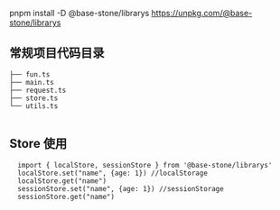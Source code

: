 pnpm install -D @base-stone/librarys
https://unpkg.com/@base-stone/librarys


## 常规项目代码目录

```
├── fun.ts
├── main.ts
├── request.ts
├── store.ts
└── utils.ts
    
```

## Store 使用
```
  import { localStore, sessionStore } from '@base-stone/librarys' 
  localStore.set("name", {age: 1}) //localStorage
  localStore.get("name")
  sessionStore.set("name", {age: 1}) //sessionStorage
  sessionStore.get("name")
```
